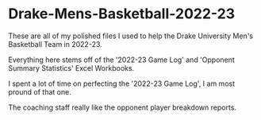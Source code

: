 # Drake-Mens-Basketball-2022-23
These are all of my polished files I used to help the Drake University Men's Basketball Team in 2022-23.

Everything here stems off of the '2022-23 Game Log' and 'Opponent Summary Statistics' Excel Workbooks. 

I spent a lot of time on perfecting the '2022-23 Game Log', I am most pround of that one.

The coaching staff really like the opponent player breakdown reports.
